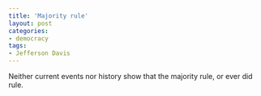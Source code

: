 ```yaml
---
title: 'Majority rule'
layout: post
categories:
- democracy
tags:
- Jefferson Davis
---
```


Neither current events nor history show that the majority rule, or ever did rule.